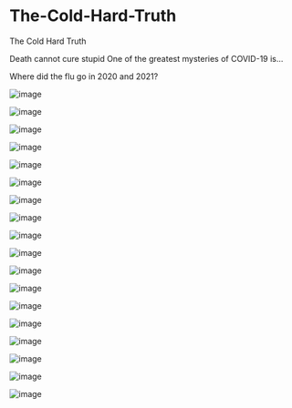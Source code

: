 # The-Cold-Hard-Truth
The Cold Hard Truth

Death cannot cure stupid
One of the greatest mysteries of COVID-19 is...

Where did the flu go in 2020 and 2021?

![image](https://user-images.githubusercontent.com/2364337/226988553-79aaf11b-de8e-4afc-b327-81e6ef1d349b.png)

![image](https://user-images.githubusercontent.com/2364337/217067148-dd0622f9-67f4-45f0-b8f8-482bd0c04840.png)

![image](https://user-images.githubusercontent.com/2364337/151262786-4b2e5f92-8650-4b03-b5ec-218e60427e31.png)

![image](https://user-images.githubusercontent.com/2364337/151265983-6e6b9563-85eb-49b4-89f6-f819e7abee57.png)

![image](https://user-images.githubusercontent.com/2364337/151265664-dcf84ef9-0208-4eea-974e-66fe18be7e1a.png)

![image](https://user-images.githubusercontent.com/2364337/151265770-ad6d0922-ffd1-4ed6-affb-9438e209524a.png)

![image](https://user-images.githubusercontent.com/2364337/151265815-27806359-8818-4de2-be18-fb8aae67870b.png)

![image](https://user-images.githubusercontent.com/2364337/113087933-3aafce00-91aa-11eb-98fb-35418a66bdbc.png)

![image](https://user-images.githubusercontent.com/2364337/113092801-528c4f80-91b4-11eb-8b91-0bb583748f4f.png)

![image](https://user-images.githubusercontent.com/2364337/113088656-afcfd300-91ab-11eb-948e-b766680c7d92.png)

![image](https://user-images.githubusercontent.com/2364337/113092587-e1e53300-91b3-11eb-929f-dfd67290f490.png)

![image](https://user-images.githubusercontent.com/2364337/113091490-ab0e1d80-91b1-11eb-8a77-00758c8fafaa.png)

![image](https://user-images.githubusercontent.com/2364337/145749763-69cc6529-596d-44ec-9760-f59c25370d7c.png)

![image](https://user-images.githubusercontent.com/2364337/145749826-978b44b0-c68f-42c7-a8a1-77a4463fb926.png)

![image](https://user-images.githubusercontent.com/2364337/145750036-9c1b1af5-bd14-4710-9a02-1fd50d5c528b.png)

![image](https://user-images.githubusercontent.com/2364337/151262243-487885ac-4d77-4271-bc6c-d74bd9e9ce2b.png)

![image](https://user-images.githubusercontent.com/2364337/151262441-b840d510-541f-466a-b2ee-cdddcdf3c461.png)

![image](https://user-images.githubusercontent.com/2364337/151263025-2c471040-6435-4c67-8a25-6f7f903514c4.png)






